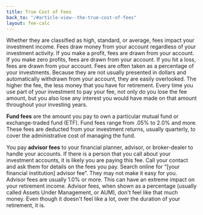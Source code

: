```yaml
---
title: True Cost of Fees
back_to: "/#article-view--the-true-cost-of-fees"
layout: fee-calc
---
```


Whether they are classified as high, standard, or average, fees impact your investment income.
Fees draw money from your account regardless of your investment activity. If you make a profit,
fees are drawn from your account. If you make zero profits, fees are drawn from your account. If
you hit a loss, fees are drawn from your account. Fees are often taken as a percentage of your investments.
Because they are not usually presented in dollars and automatically withdrawn from your account,
they are easily overlooked. The higher the fee, the less money that you have for retirement. Every
time you use part of your investment to pay your fee, not only do you lose the fee amount, but you
also lose any interest you would have made on that amount throughout your investing years.

**Fund fees** are the amount you pay to own a particular mutual fund or exchange-traded fund (ETF).
Fund fees range from .05% to 2.0% and more. These fees are deducted from your investment returns,
usually quarterly, to cover the administrative cost of managing the fund.


You pay **advisor fees** to your financial planner, advisor, or broker-dealer to handle your accounts.
If there is a person that you call about your investment accounts, it is likely you are paying this fee.
Call your contact and ask them for details on the fees you pay. Search online for “[your financial institution] advisor fee”.
They may not make it easy for you. Advisor fees are usually 1.0% or more.  This can have an extreme impact on your
retirement income.  Advisor fees, when shown as a percentage (usually called Assets Under Management, or AUM), don't
feel like that much money.  Even though it doesn't feel like a lot, over the duration of your retirement, it is.